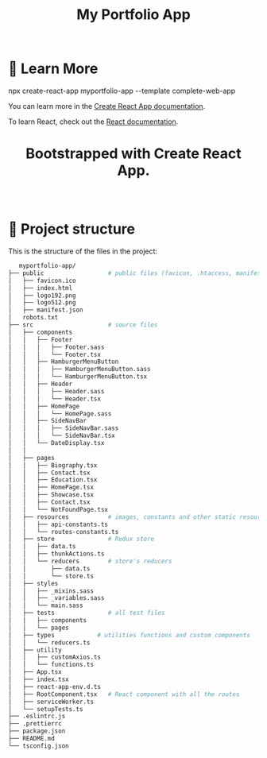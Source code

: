 <h1 align="center">My Portfolio App</h1>

<br />

# 📖 Learn More

<p> npx create-react-app myportfolio-app --template complete-web-app </p>

You can learn more in the [Create React App documentation](https://facebook.github.io/create-react-app/docs/getting-started).

To learn React, check out the [React documentation](https://reactjs.org/).

# <p align="center">Bootstrapped with Create React App.</p>

<br />

# 🧬 Project structure

This is the structure of the files in the project:

```sh
   myportfolio-app/
├── public                  # public files (favicon, .htaccess, manifest, ...)
│   ├── favicon.ico
│   ├── index.html
│   ├── logo192.png
│   ├── logo512.png
│   ├── manifest.json
│   robots.txt
├── src                     # source files
│   ├── components
│   │   ├── Footer
│   │   │   ├── Footer.sass
│   │   │   └── Footer.tsx   
│   │   ├── HamburgerMenuButton
│   │   │   ├── HamburgerMenuButton.sass
│   │   │   └── HamburgerMenuButton.tsx
│   │   ├── Header
│   │   │   ├── Header.sass
│   │   │   └── Header.tsx
│   │   ├── HomePage
│   │   │   └── HomePage.sass
│   │   ├── SideNavBar
│   │   │   ├── SideNavBar.sass
│   │   │   └── SideNavBar.tsx
│   │   └── DateDisplay.tsx
│   │   
│   ├── pages
│   │   ├── Biography.tsx
│   │   ├── Contact.tsx
│   │   ├── Education.tsx
│   │   ├── HomePage.tsx
│   │   ├── Showcase.tsx
│   │   ├── Contact.tsx
│   │   └── NotFoundPage.tsx
│   ├── resources           # images, constants and other static resources
│   │   ├── api-constants.ts
│   │   └── routes-constants.ts
│   ├── store               # Redux store
│   │   ├── data.ts         
│   │   ├── thunkActions.ts
│   │   └── reducers        # store's reducers
│   │       ├── data.ts    
│   │       └── store.ts
│   ├── styles
│   │   ├── _mixins.sass
│   │   ├── _variables.sass
│   │   └── main.sass
│   ├── tests               # all test files
│   │   ├── components
│   │   └── pages
│   ├── types            # utilities functions and custom components
│   │   └── reducers.ts
│   ├── utility
│   │   ├── customAxios.ts
│   │   └── functions.ts
│   ├── App.tsx
│   ├── index.tsx
│   ├── react-app-env.d.ts
│   ├── RootComponent.tsx   # React component with all the routes
│   ├── serviceWorker.ts
│   └── setupTests.ts
├── .eslintrc.js
├── .prettierrc
├── package.json
├── README.md
└── tsconfig.json
```



<!---
boscoez/BZ_KNZ is a ✨ special ✨ repository because its `README.md` (this file) appears on your GitHub profile.
You can click the Preview link to take a look at your changes.
--->
